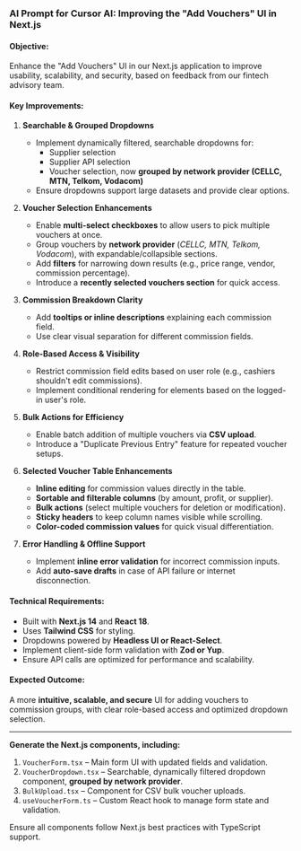 ### AI Prompt for Cursor AI: Improving the "Add Vouchers" UI in Next.js

#### **Objective:**

Enhance the "Add Vouchers" UI in our Next.js application to improve usability, scalability, and security, based on feedback from our fintech advisory team.

#### **Key Improvements:**

1. **Searchable & Grouped Dropdowns**

   - Implement dynamically filtered, searchable dropdowns for:
     - Supplier selection
     - Supplier API selection
     - Voucher selection, now **grouped by network provider (CELLC, MTN, Telkom, Vodacom)**
   - Ensure dropdowns support large datasets and provide clear options.

2. **Voucher Selection Enhancements**

   - Enable **multi-select checkboxes** to allow users to pick multiple vouchers at once.
   - Group vouchers by **network provider** (_CELLC, MTN, Telkom, Vodacom_), with expandable/collapsible sections.
   - Add **filters** for narrowing down results (e.g., price range, vendor, commission percentage).
   - Introduce a **recently selected vouchers section** for quick access.

3. **Commission Breakdown Clarity**

   - Add **tooltips or inline descriptions** explaining each commission field.
   - Use clear visual separation for different commission fields.

4. **Role-Based Access & Visibility**

   - Restrict commission field edits based on user role (e.g., cashiers shouldn't edit commissions).
   - Implement conditional rendering for elements based on the logged-in user's role.

5. **Bulk Actions for Efficiency**

   - Enable batch addition of multiple vouchers via **CSV upload**.
   - Introduce a "Duplicate Previous Entry" feature for repeated voucher setups.

6. **Selected Voucher Table Enhancements**

   - **Inline editing** for commission values directly in the table.
   - **Sortable and filterable columns** (by amount, profit, or supplier).
   - **Bulk actions** (select multiple vouchers for deletion or modification).
   - **Sticky headers** to keep column names visible while scrolling.
   - **Color-coded commission values** for quick visual differentiation.

7. **Error Handling & Offline Support**
   - Implement **inline error validation** for incorrect commission inputs.
   - Add **auto-save drafts** in case of API failure or internet disconnection.

#### **Technical Requirements:**

- Built with **Next.js 14** and **React 18**.
- Uses **Tailwind CSS** for styling.
- Dropdowns powered by **Headless UI or React-Select**.
- Implement client-side form validation with **Zod or Yup**.
- Ensure API calls are optimized for performance and scalability.

#### **Expected Outcome:**

A more **intuitive, scalable, and secure** UI for adding vouchers to commission groups, with clear role-based access and optimized dropdown selection.

---

**Generate the Next.js components, including:**

1. `VoucherForm.tsx` – Main form UI with updated fields and validation.
2. `VoucherDropdown.tsx` – Searchable, dynamically filtered dropdown component, **grouped by network provider**.
3. `BulkUpload.tsx` – Component for CSV bulk voucher uploads.
4. `useVoucherForm.ts` – Custom React hook to manage form state and validation.

Ensure all components follow Next.js best practices with TypeScript support.
